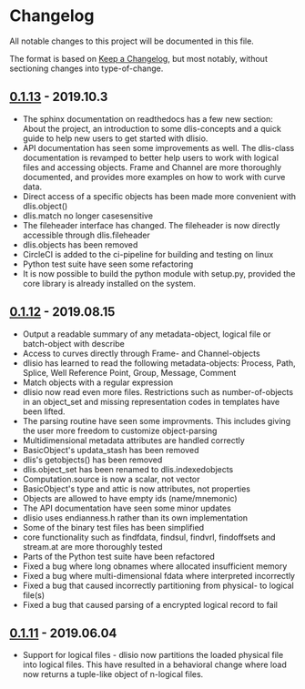 # Changelog
All notable changes to this project will be documented in this file.

The format is based on [Keep a Changelog](https://keepachangelog.com/en/1.0.0/),
but most notably, without sectioning changes into type-of-change.

## [0.1.13] - 2019.10.3
* The sphinx documentation on readthedocs has a few new section: About the
  project, an introduction to some dlis-concepts and a quick guide to help new
  users to get started with dlisio.
* API documentation has seen some improvements as well. The dlis-class
  documentation is revamped to better help users to work with logical files and
  accessing objects. Frame and Channel are more thoroughly documented, and
  provides more examples on how to work with curve data.
* Direct access of a specific objects has been made more convenient with
  dlis.object()
* dlis.match no longer casesensitive
* The fileheader interface has changed. The fileheader is now directly
  accessible through dlis.fileheader
* dlis.objects has been removed
* CircleCI is added to the ci-pipeline for building and testing on linux
* Python test suite have seen some refactoring
* It is now possible to build the python module with setup.py, provided the
  core library is already installed on the system.

## [0.1.12] - 2019.08.15
* Output a readable summary of any metadata-object, logical file or batch-object
  with describe
* Access to curves directly through Frame- and Channel-objects
* dlisio has learned to read the following metadata-objects: Process, Path, Splice, Well
  Reference Point, Group, Message, Comment
* Match objects with a regular expression
* dlisio now read even more files. Restrictions such as number-of-objects in an
  object_set and missing representation codes in templates have been lifted.
* The parsing routine have seen some improvments. This includes giving the user
  more freedom to customize object-parsing
* Multidimensional metadata attributes are handled correctly
* BasicObject's updata_stash has been removed
* dlis's getobjects() has been removed
* dlis.object_set has been renamed to dlis.indexedobjects
* Computation.source is now a scalar, not vector
* BasicObject's type and attic is now attributes, not properties
* Objects are allowed to have empty ids (name/mnemonic)
* The API documentation have seen some minor updates
* dlisio uses endianness.h rather than its own implementation
* Some of the binary test files has been simplified
* core functionality such as findfdata, findsul, findvrl, findoffsets and
  stream.at are more thoroughly tested
* Parts of the Python test suite have been refactored
* Fixed a bug where long obnames where allocated insufficient memory
* Fixed a bug where multi-dimensional fdata where interpreted incorrectly
* Fixed a bug that caused incorrectly partitioning from physical- to logical
  file(s)
* Fixed a bug that caused parsing of a encrypted logical record to fail

## [0.1.11] - 2019.06.04
* Support for logical files - dlisio now partitions the loaded physical file
  into logical files. This have resulted in a behavioral change where load now
  returns a tuple-like object of n-logical files.

[0.1.13]: https://github.com/equinor/dlisio/compare/v0.1.12...v0.1.13
[0.1.12]: https://github.com/equinor/dlisio/compare/v0.1.11...v0.1.12
[0.1.11]: https://github.com/equinor/dlisio/compare/v0.1.10...v0.1.11
